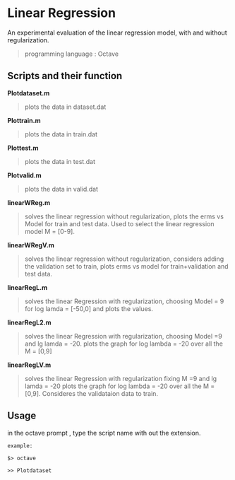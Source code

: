 # Linear Regression

An experimental evaluation of the linear regression model, with and without regularization.

> programming language : Octave

## Scripts and their function

**Plotdataset.m**
> plots the data in dataset.dat

**Plottrain.m** 
> plots the data in train.dat

**Plottest.m**
> plots the data in test.dat

**Plotvalid.m**
> plots the data in valid.dat

**linearWReg.m**
> solves the linear regression without regularization, plots the erms vs Model for train and test data. Used to select the linear regression model M = [0-9].

**linearWRegV.m**
> solves the linear regression without regularization, considers adding the validation set to train, plots erms vs model for train+validation and test data.

**linearRegL.m**
> solves the linear Regression with regularization, choosing Model = 9 for log lamda = [-50,0] and plots the values.

**linearRegL2.m**
> solves the linear Regression with regularization, choosing Model =9 and lg lamda = -20. plots the graph for log lambda = -20 over all the M = [0,9]

**linearRegLV.m**
> solves the linear Regression with regularization fixing M =9 and lg lamda = -20 plots the graph for log lambda = -20 over all the M = [0,9]. Consideres the validataion data to train.

## Usage 

in the octave prompt , type the script name with out the extension.

```
example: 

$> octave

>> Plotdataset
```
